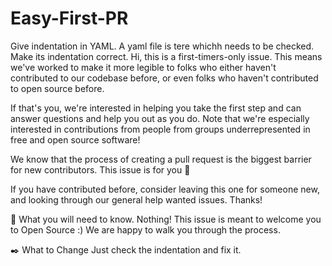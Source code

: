 # Easy-First-PR
Give indentation in YAML. 
A yaml file is tere whichh needs to be checked. Make its indentation correct.
Hi, this is a first-timers-only issue. This means we've worked to make it more legible to folks who either haven't contributed to our codebase before, or even folks who haven't contributed to open source before.

If that's you, we're interested in helping you take the first step and can answer questions and help you out as you do. Note that we're especially interested in contributions from people from groups underrepresented in free and open source software!

We know that the process of creating a pull request is the biggest barrier for new contributors. This issue is for you 💝

If you have contributed before, consider leaving this one for someone new, and looking through our general help wanted issues. Thanks!

🤔 What you will need to know.
Nothing! This issue is meant to welcome you to Open Source :) We are happy to walk you through the process.

✒️ What to Change
Just check the indentation and fix it.

